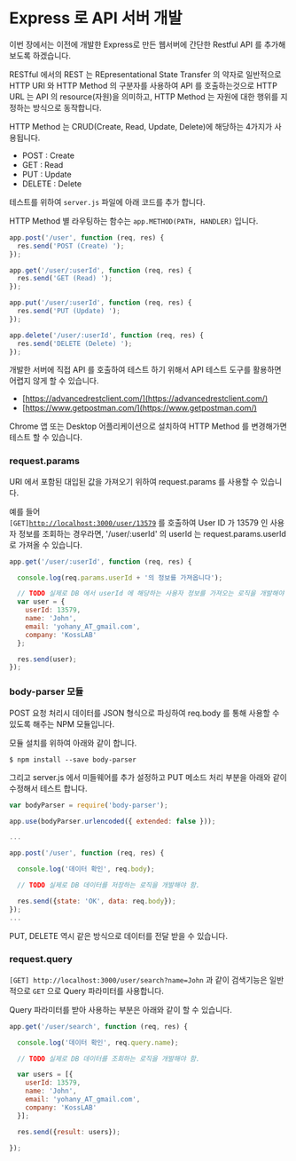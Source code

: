# Express 로 API 서버 개발

이번 장에서는 이전에 개발한 Express로 만든 웹서버에 간단한 Restful API 를 추가해 보도록 하겠습니다.

RESTful 에서의 REST 는 REpresentational State Transfer 의 약자로 일반적으로 HTTP URI 와 HTTP Method 의 구분자를 사용하여 API 를 호출하는것으로 HTTP URL 는 API 의 resource\(자원\)을 의미하고, HTTP Method 는 자원에 대한 행위를 지정하는 방식으로 동작합니다.

HTTP Method 는 CRUD\(Create, Read, Update, Delete\)에 해당하는 4가지가 사용됩니다.

* POST : Create
* GET : Read
* PUT : Update
* DELETE : Delete

테스트를 위하여 `server.js` 파일에 아래 코드를 추가 합니다.

HTTP Method 별 라우팅하는 함수는 `app.METHOD(PATH, HANDLER)` 입니다.

```js
app.post('/user', function (req, res) {
  res.send('POST (Create) ');
});

app.get('/user/:userId', function (req, res) {
  res.send('GET (Read) ');
});

app.put('/user/:userId', function (req, res) {
  res.send('PUT (Update) ');
});

app.delete('/user/:userId', function (req, res) {
  res.send('DELETE (Delete) ');
});
```

개발한 서버에 직접 API 를 호출하여 테스트 하기 위해서 API 테스트 도구를 활용하면 어렵지 않게 할 수 있습니다.

* [https://advancedrestclient.com/](https://advancedrestclient.com/)
* [https://www.getpostman.com/](https://www.getpostman.com/)

Chrome 앱 또는 Desktop 어플리케이션으로 설치하여 HTTP Method 를 변경해가면 테스트 할 수 있습니다.

### request.params

URI 에서 포함된 대입된 값을 가져오기 위하여 request.params 를 사용할 수 있습니다.

예를 들어  
`[GET]`[`http://localhost:3000/user/13579`](http://localhost:3000/user/13579) 를 호출하여 User ID 가 13579 인 사용자 정보를 조회하는 경우라면, '/user/:userId' 의 userId 는 request.params.userId 로 가져올 수 있습니다.

```js
app.get('/user/:userId', function (req, res) {

  console.log(req.params.userId + '의 정보를 가져옵니다');

  // TODO 실제로 DB 에서 userId 에 해당하는 사용자 정보를 가져오는 로직을 개발해야 함
  var user = {
    userId: 13579,
    name: 'John',
    email: 'yohany_AT_gmail.com',
    company: 'KossLAB'
  };

  res.send(user);
});
```

### body-parser 모듈

POST 요청 처리시 데이터를 JSON 형식으로 파싱하여 req.body 를 통해 사용할 수 있도록 해주는 NPM 모듈입니다.

모듈 설치를 위하여 아래와 같이 합니다.

```
$ npm install --save body-parser
```

그리고 server.js 에서 미들웨어를 추가 설정하고 PUT 메소드 처리 부분을 아래와 같이 수정해서 테스트 합니다.

```js
var bodyParser = require('body-parser');

app.use(bodyParser.urlencoded({ extended: false }));

...

app.post('/user', function (req, res) {

  console.log('데이터 확인', req.body);

  // TODO 실제로 DB 데이터를 저장하는 로직을 개발해야 함.

  res.send({state: 'OK', data: req.body});
});
...
```

PUT, DELETE 역시 같은 방식으로 데이터를 전달 받을 수 있습니다.

### request.query

`[GET] http://localhost:3000/user/search?name=John` 과 같이 검색기능은 일반적으로 `GET` 으로 Query 파라미터를 사용합니다.

Query 파라미터를 받아 사용하는 부분은 아래와 같이 할 수 있습니다.

```js
app.get('/user/search', function (req, res) {

  console.log('데이터 확인', req.query.name);

  // TODO 실제로 DB 데이터를 조회하는 로직을 개발해야 함.

  var users = [{
    userId: 13579,
    name: 'John',
    email: 'yohany_AT_gmail.com',
    company: 'KossLAB'
  }];

  res.send({result: users});

});
```



